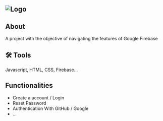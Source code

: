 
![Logo](https://i.ibb.co/SfyqYZk/logo.png)
---

## About

A project with the objective of navigating the features of Google Firebase


## 🛠 Tools
Javascript, HTML, CSS, Firebase...


## Functionalities

- Create a account / Login
- Reset Password
- Authentication With GitHub / Google
- ...

